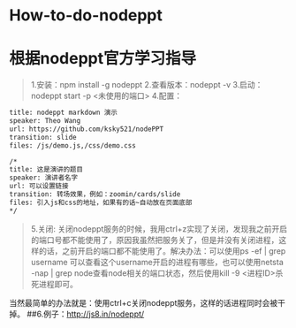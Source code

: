 # How-to-do-nodeppt
# 根据nodeppt官方学习指导
>1.安装：npm install -g nodeppt
>2.查看版本：nodeppt -v
>3.启动：nodeppt start -p <未使用的端口>
>4.配置：
```html
title: nodeppt markdown 演示
speaker: Theo Wang
url: https://github.com/ksky521/nodePPT
transition: slide
files: /js/demo.js,/css/demo.css

/*
title: 这是演讲的题目
speaker: 演讲者名字
url: 可以设置链接
transition: 转场效果，例如：zoomin/cards/slide
files: 引入js和css的地址，如果有的话~自动放在页面底部
*/
```

>5.关闭:
关闭nodeppt服务的时候，我用ctrl+z实现了关闭，发现我之前开启的端口号都不能使用了，原因我虽然把服务关了，但是并没有关闭进程，这样的话，之前开启的端口都不能使用了。解决办法：可以使用ps -ef | grep username 可以查看这个username开启的进程有哪些，也可以使用netsta -nap | grep node查看node相关的端口状态，然后使用kill -9 <进程ID>杀死进程即可。

当然最简单的办法就是：使用ctrl+c关闭nodeppt服务，这样的话进程同时会被干掉。
##6.例子：http://js8.in/nodeppt/
